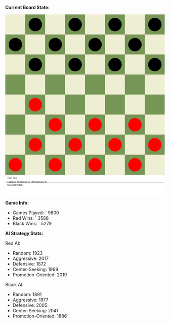 
**Current Board State:**  
<!-- START_GIF -->
![Checkers Game](./checkers_game.gif)
<!-- END_GIF -->

**Game Info:**  
- Games Played: `<!-- GAMES_PLAYED --> 9800
- Red Wins: `<!-- RED_WINS --> 3588
- Black Wins: `<!-- BLACK_WINS --> 5279

<!-- AI_STATS -->
**AI Strategy Stats:**

Red AI:
- Random: 1923
- Aggressive: 2017
- Defensive: 1872
- Center-Seeking: 1969
- Promotion-Oriented: 2019

Black AI:
- Random: 1891
- Aggressive: 1977
- Defensive: 2005
- Center-Seeking: 2041
- Promotion-Oriented: 1886
